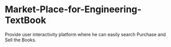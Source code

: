 # Market-Place-for-Engineering-TextBook
Provide user interactivity platform where he can easily search Purchase and Sell the Books.
